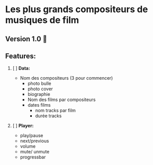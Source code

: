 # Les plus grands compositeurs de musiques de film

  ## Version 1.0 :robot:
  
  ## Features:
  
  1. [ ] **Data:** 
        - Nom des compositeurs (3 pour commencer)
          - photo bulle
          - photo cover
          - biographie
          - Nom des films par compositeurs
          - dates films
            - nom tracks par film
            - durée tracks

  2. [ ] **Player:** 
        - play/pause
        - next/previous
        - volume
        - mute/ unmute
        - progressbar
       
